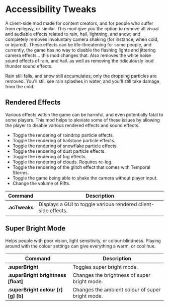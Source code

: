 # Accessibility Tweaks

A client-side mod made for content creators, and for people who suffer from epilepsy, or similar. This mod give you the option to remove all visual and audiable effects related to rain, hail, lightning, and snow; and completely removes involuntary camera shaking (for instance, when cold, or injured). These effects can be life-threatening for some people, and currently, the game has no way to disable the flashing lights and jittering camera effects... this mod changes that. Also removes the white noise sound effects of rain, and hail. as well as removing the ridiculously loud thunder sound effects.

Rain still falls, and snow still accumulates; only the dropping particles are removed. You'll still see rain splashes in water, and you'll still take damage from the cold.

## Rendered Effects

Various effects within the game can be harmful, and even potentially fatal to some players. This mod helps to aleviate some of these issues by allowing the player to disable various rendered effects and sound effects.

 - Toggle the rendering of raindrop particle effects.
 - Toggle the rendering of hailstone particle effects.
 - Toggle the rendering of snowflake particle effects.
 - Toggle the rendering of dust particle effects.
 - Toggle the rendering of fog effects.
 - Toggle the rendering of clouds. Requires re-log.
 - Toggle the rendering of the glitch effect that comes with Temporal Storms.
 - Toggle the game being able to shake the camera without player input.
 - Change the volume of Rifts.

| Command							   | Description |
| ---								   | --- |
| **.acTweaks**						   | Displays a GUI to toggle various rendered client-side effects. |

## Super Bright Mode

Helps people with poor vision, light sensitivity, or colour-blindness. Playing around with the colour settings can give everything a warm, or cool hue.

| Command						       | Description |
| ---								   | --- |
| **.superBright**			           | Toggles super bright mode. |
| **.superBright brightness [float]**  | Changes the brightness of super bright mode. |
| **.superBright colour [r] [g] [b]**  | Changes the ambient colour of super bright mode. |